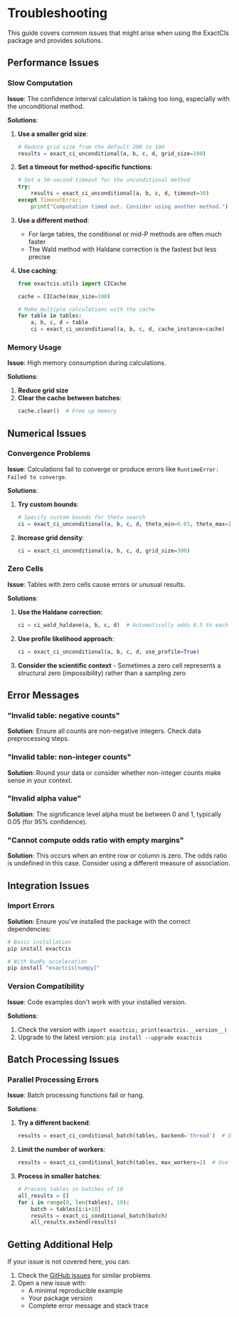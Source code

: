 # Troubleshooting

This guide covers common issues that might arise when using the ExactCIs package and provides solutions.

## Performance Issues

### Slow Computation

**Issue**: The confidence interval calculation is taking too long, especially with the unconditional method.

**Solutions**:

1. **Use a smaller grid size**:
   ```python
   # Reduce grid size from the default 200 to 100
   results = exact_ci_unconditional(a, b, c, d, grid_size=100)
   ```

2. **Set a timeout for method-specific functions**:
   ```python
   # Set a 30-second timeout for the unconditional method
   try:
       results = exact_ci_unconditional(a, b, c, d, timeout=30)
   except TimeoutError:
       print("Computation timed out. Consider using another method.")
   ```

3. **Use a different method**:
   - For large tables, the conditional or mid-P methods are often much faster
   - The Wald method with Haldane correction is the fastest but less precise

4. **Use caching**:
   ```python
   from exactcis.utils import CICache
   
   cache = CICache(max_size=100)
   
   # Make multiple calculations with the cache
   for table in tables:
       a, b, c, d = table
       ci = exact_ci_unconditional(a, b, c, d, cache_instance=cache)
   ```

### Memory Usage

**Issue**: High memory consumption during calculations.

**Solutions**:

1. **Reduce grid size**
2. **Clear the cache between batches**:
   ```python
   cache.clear()  # Free up memory
   ```

## Numerical Issues

### Convergence Problems

**Issue**: Calculations fail to converge or produce errors like `RuntimeError: Failed to converge`.

**Solutions**:

1. **Try custom bounds**:
   ```python
   # Specify custom bounds for theta search
   ci = exact_ci_unconditional(a, b, c, d, theta_min=0.01, theta_max=100)
   ```

2. **Increase grid density**:
   ```python
   ci = exact_ci_unconditional(a, b, c, d, grid_size=300)
   ```

### Zero Cells

**Issue**: Tables with zero cells cause errors or unusual results.

**Solutions**:

1. **Use the Haldane correction**:
   ```python
   ci = ci_wald_haldane(a, b, c, d)  # Automatically adds 0.5 to each cell
   ```

2. **Use profile likelihood approach**:
   ```python
   ci = exact_ci_unconditional(a, b, c, d, use_profile=True)
   ```

3. **Consider the scientific context** - Sometimes a zero cell represents a structural zero (impossibility) rather than a sampling zero

## Error Messages

### "Invalid table: negative counts"

**Solution**: Ensure all counts are non-negative integers. Check data preprocessing steps.

### "Invalid table: non-integer counts"

**Solution**: Round your data or consider whether non-integer counts make sense in your context.

### "Invalid alpha value"

**Solution**: The significance level alpha must be between 0 and 1, typically 0.05 (for 95% confidence).

### "Cannot compute odds ratio with empty margins"

**Solution**: This occurs when an entire row or column is zero. The odds ratio is undefined in this case. Consider using a different measure of association.

## Integration Issues

### Import Errors

**Solution**: Ensure you've installed the package with the correct dependencies:
```bash
# Basic installation
pip install exactcis

# With NumPy acceleration 
pip install "exactcis[numpy]"
```

### Version Compatibility

**Issue**: Code examples don't work with your installed version.

**Solutions**:
1. Check the version with `import exactcis; print(exactcis.__version__)`
2. Upgrade to the latest version: `pip install --upgrade exactcis`

## Batch Processing Issues

### Parallel Processing Errors

**Issue**: Batch processing functions fail or hang.

**Solutions**:
1. **Try a different backend**:
   ```python
   results = exact_ci_conditional_batch(tables, backend='thread')  # Use threads instead of processes
   ```

2. **Limit the number of workers**:
   ```python
   results = exact_ci_conditional_batch(tables, max_workers=2)  # Use only 2 workers
   ```

3. **Process in smaller batches**:
   ```python
   # Process tables in batches of 10
   all_results = []
   for i in range(0, len(tables), 10):
       batch = tables[i:i+10]
       results = exact_ci_conditional_batch(batch)
       all_results.extend(results)
   ```

## Getting Additional Help

If your issue is not covered here, you can:

1. Check the [GitHub issues](https://github.com/your-username/ExactCIs/issues) for similar problems
2. Open a new issue with:
   - A minimal reproducible example
   - Your package version
   - Complete error message and stack trace